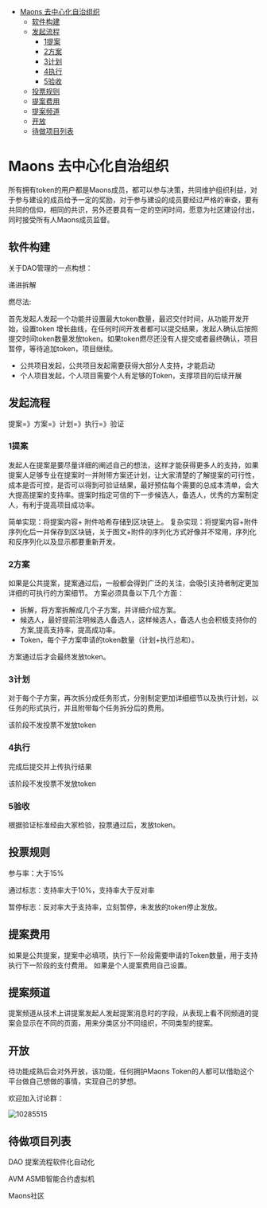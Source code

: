 - [Maons 去中心化自治组织](#maons-去中心化自治组织)
  - [软件构建](#软件构建)
  - [发起流程](#发起流程)
    - [1提案](#1提案)
    - [2方案](#2方案)
    - [3计划](#3计划)
    - [4执行](#4执行)
    - [5验收](#5验收)
  - [投票规则](#投票规则)
  - [提案费用](#提案费用)
  - [提案频道](#提案频道)
  - [开放](#开放)
  - [待做项目列表](#待做项目列表)

# Maons 去中心化自治组织

所有拥有token的用户都是Maons成员，都可以参与决策，共同维护组织利益，对于参与建设的成员给予一定的奖励，对于参与建设的成员要经过严格的审查，要有共同的信仰，相同的共识，另外还要具有一定的空闲时间，愿意为社区建设付出，同时接受所有人Maons成员监督。



## 软件构建

关于DAO管理的一点构想：

递进拆解

燃尽法:

首先发起人发起一个功能并设置最大token数量，最迟交付时间，从功能开发开始，设置token 增长曲线，在任何时间开发者都可以提交结果，发起人确认后按照提交时间token数量发放token。如果token燃尽还没有人提交或者最终确认，项目暂停，等待追加token，项目继续。

- 公共项目发起，公共项目发起需要获得大部分人支持，才能启动
- 个人项目发起，个人项目需要个人有足够的Token，支撑项目的后续开展



## 发起流程

提案=》方案=》计划=》执行=》验证

### 1提案

发起人在提案是要尽量详细的阐述自己的想法，这样才能获得更多人的支持，如果提案人足够专业在提案时一并附带方案还计划，让大家清楚的了解提案的可行性，成本是否可控，是否可以得到可验证结果，最好预估每个需要的总成本清单，会大大提高提案的支持率。提案时指定可信的下一步候选人，备选人，优秀的方案制定人，有利于提高项目成功率。

简单实现：将提案内容+ 附件哈希存储到区块链上。
复杂实现：将提案内容+附件序列化后一并保存到区块链，关于图文+附件的序列化方式好像并不常用，序列化和反序列化以及显示都要重新开发。

### 2方案

如果是公共提案，提案通过后，一般都会得到广泛的关注，会吸引支持者制定更加详细的可执行的方案细节。
方案必须具备以下几个方面：
- 拆解，将方案拆解成几个子方案，并详细介绍方案。
- 候选人，最好提前注明候选人备选人，这样候选人，备选人也会积极支持你的方案,提高支持率，提高成功率。
- Token，每个子方案申请的token数量（计划+执行总和）。


方案通过后才会最终发放token。

### 3计划
对于每个子方案，再次拆分成任务形式，分别制定更加详细细节以及执行计划，以任务的形式执行，并且附带每个任务拆分后的费用。

该阶段不发投票不发放token
### 4执行
完成后提交并上传执行结果

该阶段不发投票不发放token
### 5验收

根据验证标准经由大家检验，投票通过后，发放token。

## 投票规则

参与率：大于15%

通过标志：支持率大于10%，支持率大于反对率

暂停标志：反对率大于支持率，立刻暂停，未发放的token停止发放。


## 提案费用

如果是公共提案，提案中必填项，执行下一阶段需要申请的Token数量，用于支持执行下一阶段的支付费用。
如果是个人提案费用自己设置。

## 提案频道
提案频道从技术上讲提案发起人发起提案消息时的字段，从表现上看不同频道的提案会显示在不同的页面，用来分类区分不同组织，不同类型的提案。


## 开放

待功能成熟后会对外开放，该功能，任何拥护Maons Token的人都可以借助这个平台做自己想做的事情，实现自己的梦想。

欢迎加入讨论群：

![10285515](https://user-images.githubusercontent.com/9838830/186625942-5cc863b9-e8e3-41de-b260-81d75e4f59d8.png)

## 待做项目列表

DAO 提案流程软件化自动化

AVM ASMB智能合约虚拟机

Maons社区



